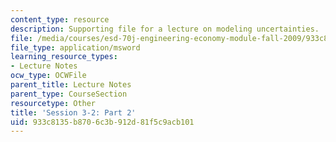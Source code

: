 ```yaml
---
content_type: resource
description: Supporting file for a lecture on modeling uncertainties.
file: /media/courses/esd-70j-engineering-economy-module-fall-2009/933c8135b8706c3b912d81f5c9acb101_ESD70session3_2Part2.xls
file_type: application/msword
learning_resource_types:
- Lecture Notes
ocw_type: OCWFile
parent_title: Lecture Notes
parent_type: CourseSection
resourcetype: Other
title: 'Session 3-2: Part 2'
uid: 933c8135-b870-6c3b-912d-81f5c9acb101
---
```

